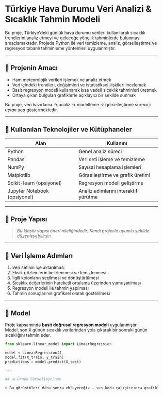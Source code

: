 # Türkiye Hava Durumu Veri Analizi & Sıcaklık Tahmin Modeli

Bu proje, Türkiye'deki günlük hava durumu verileri kullanılarak sıcaklık trendlerini analiz etmeyi ve geleceğe yönelik tahminlerde bulunmayı amaçlamaktadır. Projede Python ile veri temizleme, analiz, görselleştirme ve regresyon tabanlı tahminleme yöntemleri uygulanmıştır.

---

## 📌 Projenin Amacı

- Ham meteorolojik verileri işlemek ve analiz etmek
- Veri içindeki trendleri, değişimleri ve istatistiksel ilişkileri incelemek
- Basit regresyon modeli kullanarak kısa vadeli sıcaklık tahminleri üretmek
- Ortaya çıkan bulguları grafiklerle açıklayıcı bir şekilde sunmak

Bu proje, veri hazırlama → analiz → modelleme → görselleştirme sürecini *uçtan uca* göstermektedir.

---

## 🧰 Kullanılan Teknolojiler ve Kütüphaneler

| Alan | Kullanım |
|------|---------|
| Python | Genel analiz süreci |
| Pandas | Veri seti işleme ve temizleme |
| NumPy | Sayısal hesaplama işlemleri |
| Matplotlib | Görselleştirme ve grafik üretimi |
| Scikit-learn (opsiyonel) | Regresyon modeli geliştirme |
| Jupyter Notebook (opsiyonel) | Analiz adımlarını interaktif yürütme |

---

## 📂 Proje Yapısı


> *Bu klasör yapısı öneri niteliğindedir. Kendi projenle uyumlu şekilde düzenleyebilirsin.*

---

## 🔄 Veri İşleme Adımları

1. Veri setinin içe aktarılması
2. Eksik gözlemlerin belirlenmesi ve temizlenmesi
3. İlgili kolonların seçilmesi ve dönüştürülmesi
4. Sıcaklık değerlerinin hareketli ortalama üzerinden yumuşatılması
5. Regresyon modeli ile tahmin yapılması
6. Tahmin sonuçlarının grafiksel olarak gösterilmesi

---

## 🤖 Model

Proje kapsamında **basit doğrusal regresyon modeli** uygulanmıştır.  
Model, son X günün sıcaklık verilerinden yola çıkarak bir sonraki günün sıcaklığını tahmin eder.

```python
from sklearn.linear_model import LinearRegression

model = LinearRegression()
model.fit(X_train, y_train)
predictions = model.predict(X_test)

---

## 📊 Örnek Görselleştirme

> Bu görüntüleri daha sonra ekleyeceğiz — sen kodu çalıştırınca grafikler oluşturulacak.

